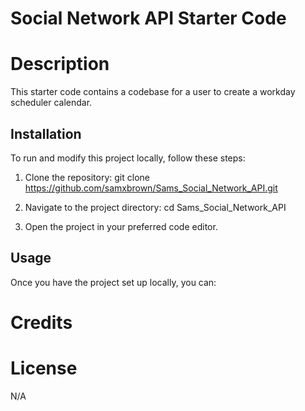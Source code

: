 # Social Network API Starter Code

# Description
This starter code contains a codebase for a user to create a workday scheduler calendar.

## Installation

To run and modify this project locally, follow these steps:

1. Clone the repository:
git clone https://github.com/samxbrown/Sams_Social_Network_API.git

2. Navigate to the project directory:
cd Sams_Social_Network_API

3. Open the project in your preferred code editor.

## Usage

Once you have the project set up locally, you can:




# Credits


# License
N/A
